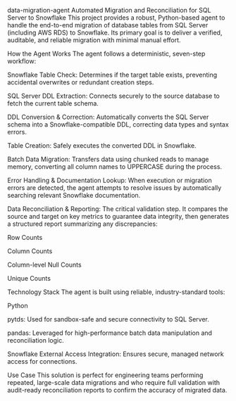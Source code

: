 data-migration-agent
Automated Migration and Reconciliation for SQL Server to Snowflake
This project provides a robust, Python-based agent to handle the end-to-end migration of database tables from SQL Server (including AWS RDS) to Snowflake. Its primary goal is to deliver a verified, auditable, and reliable migration with minimal manual effort.

How the Agent Works
The agent follows a deterministic, seven-step workflow:

Snowflake Table Check: Determines if the target table exists, preventing accidental overwrites or redundant creation steps.

SQL Server DDL Extraction: Connects securely to the source database to fetch the current table schema.

DDL Conversion & Correction: Automatically converts the SQL Server schema into a Snowflake-compatible DDL, correcting data types and syntax errors.

Table Creation: Safely executes the converted DDL in Snowflake.

Batch Data Migration: Transfers data using chunked reads to manage memory, converting all column names to UPPERCASE during the process.

Error Handling & Documentation Lookup: When execution or migration errors are detected, the agent attempts to resolve issues by automatically searching relevant Snowflake documentation.

Data Reconciliation & Reporting: The critical validation step. It compares the source and target on key metrics to guarantee data integrity, then generates a structured report summarizing any discrepancies:

Row Counts

Column Counts

Column-level Null Counts

Unique Counts

Technology Stack
The agent is built using reliable, industry-standard tools:

Python

pytds: Used for sandbox-safe and secure connectivity to SQL Server.

pandas: Leveraged for high-performance batch data manipulation and reconciliation logic.

Snowflake External Access Integration: Ensures secure, managed network access for connections.

Use Case
This solution is perfect for engineering teams performing repeated, large-scale data migrations and who require full validation with audit-ready reconciliation reports to confirm the accuracy of migrated data.
